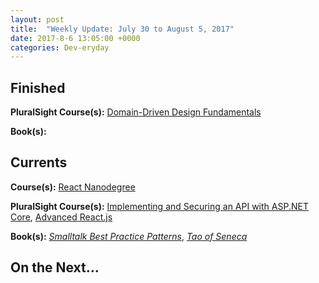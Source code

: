 ```yaml
---
layout: post
title:  "Weekly Update: July 30 to August 5, 2017"
date: 2017-8-6 13:05:00 +0000
categories: Dev-eryday
---
```



Finished
--------
**PluralSight Course(s):** [Domain-Driven Design Fundamentals][ddd]

**Book(s):** 

Currents
--------
**Course(s):** [React Nanodegree][rnd]

**PluralSight Course(s):** [Implementing and Securing an API with ASP.NET Core][core], [Advanced React.js][arjs]

**Book(s):** *[Smalltalk Best Practice Patterns][sbp]*, *[Tao of Seneca][tao]*

On the Next...
--------


[fun]: https://app.pluralsight.com/library/courses/csharp-applying-functional-principles/table-of-contents
[core]: https://app.pluralsight.com/library/courses/aspdotnetcore-implementing-securing-api/table-of-contents
[sbp]: https://www.amazon.com/Smalltalk-Best-Practice-Patterns-Kent/dp/013476904X
[ddd]: https://app.pluralsight.com/library/courses/domain-driven-design-fundamentals/table-of-contents
[pc]: https://www.amazon.com/Poor-Charlies-Almanack-Charles-Expanded/dp/1578645018/ref=sr_1_1?ie=UTF8&qid=1498098260&sr=8-1&keywords=poor+charlie%27s+almanack
[rjs]: https://www.fullstackreact.com/
[spec]: https://app.pluralsight.com/library/courses/csharp-specification-pattern/table-of-contents
[rop]: https://fsharpforfunandprofit.com/rop/
[rwr]: https://github.com/jeromedalbert/real-world-react?utm_campaign=React%2BNewsletter&utm_medium=web&utm_source=React_Newsletter_76
[rjsn]: http://reactjsnewsletter.com
[art]: https://www.amazon.com/War-Art-Through-Creative-Battles/dp/1936891026
[ddd2]: https://app.pluralsight.com/library/courses/domain-driven-design-in-practice/table-of-contents
[jsfun]: https://app.pluralsight.com/library/courses/javascript-functional-programming-fundamentals/table-of-contents
[red]: http://redux.js.org/
[lights]: https://www.amazon.com/Are-Your-Lights-Figure-Problem/dp/0932633161/ref=sr_1_1?ie=UTF8&qid=1500601956&sr=8-1&keywords=are+your+lights+on
[rnd]: https://www.udacity.com/course/react-nanodegree--nd019
[graph]: https://app.pluralsight.com/library/courses/graph-algorithms-python/table-of-contents
[arjs]: https://app.pluralsight.com/library/courses/reactjs-advanced/table-of-contents
[tao]: https://tim.blog/2017/07/06/tao-of-seneca/
[self]: https://www.amazon.com/Choose-Yourself-Guide-Wealth-ebook/dp/B00U7IS4S0/ref=sr_1_1?ie=UTF8&qid=1501360991&sr=8-1&keywords=choose+yourself+guide+to+wealth